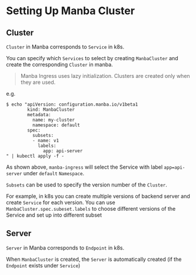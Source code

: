 # Setting Up Manba Cluster

## Cluster

`Cluster` in Manba corresponds to `Service` in k8s.

You can specify which `Services` to select by creating `ManbaCluster` and create the corresponding `Cluster` in manba.

> Manba Ingress uses lazy initialization. Clusters are created only when they are used.

e.g.

```shell script
$ echo "apiVersion: configuration.manba.io/v1beta1
        kind: ManbaCluster
        metadata:
          name: my-cluster
          namespace: default
        spec:
          subsets:
          - name: v1
            labels:
              app: api-server
" | kubectl apply -f -
```

As shown above, `manba-ingress` will select the Service with label `app=api-server` under `default` `Namespace`.

`Subsets` can be used to specify the version number of the `Cluster`.

For example, in k8s you can create multiple versions of backend server and create `Service` for each version.
You can use `ManbaCluster.spec.subeset.labels` to choose different versions of the Service and set up into different subset

## Server

`Server` in Manba corresponds to `Endpoint` in k8s.

When `ManbaCluster` is created, the `Server` is automatically created (if the `Endpoint` exists under `Service`)

